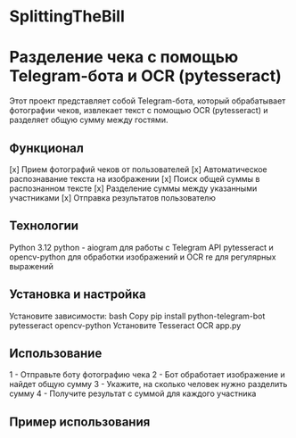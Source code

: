 # SplittingTheBill
# Разделение чека с помощью Telegram-бота и OCR (pytesseract)

Этот проект представляет собой Telegram-бота, который обрабатывает фотографии чеков, извлекает текст с помощью OCR (pytesseract) и разделяет общую сумму между гостями.

## Функционал

[x] Прием фотографий чеков от пользователей
[x] Автоматическое распознавание текста на изображении
[x] Поиск общей суммы в распознанном тексте
[x] Разделение суммы между указанными участниками
[x] Отправка результатов пользователю
## Технологии

Python 3.12
python - aiogram для работы с Telegram API
pytesseract и opencv-python для обработки изображений и OCR
re для регулярных выражений
## Установка и настройка

Установите зависимости:
bash
Copy
pip install python-telegram-bot pytesseract opencv-python
Установите Tesseract OCR
app.py
## Использование

1 - Отправьте боту фотографию чека
2 - Бот обработает изображение и найдет общую сумму
3 - Укажите, на сколько человек нужно разделить сумму
4 - Получите результат с суммой для каждого участника

## Пример использования

